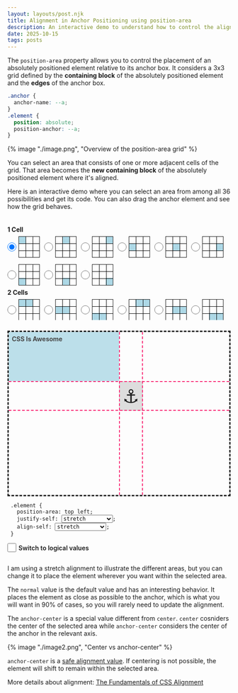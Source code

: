 ```yaml
---
layout: layouts/post.njk
title: Alignment in Anchor Positioning using position-area
description: An interactive demo to understand how to control the alignment using the position-area property
date: 2025-10-15
tags: posts
---
```


The `position-area` property allows you to control the placement of an absolutely positioned element relative to its anchor box. It considers a 3x3 grid defined by the **containing block** of the absolutely positioned element and the **edges** of the anchor box.

```css
.anchor {
  anchor-name: --a;
}
.element {
  position: absolute;
  position-anchor: --a;
}
```

{% image "./image.png", "Overview of the position-area grid" %}

You can select an area that consists of one or more adjacent cells of the grid. That area becomes the **new containing block** of the absolutely positioned element where it's aligned.

Here is an interactive demo where you can select an area from among all 36 possibilities and get its code. You can also drag the anchor element and see how the grid behaves.

<style>
  .demo {
    display: flex;
    gap: 10px;
    flex-wrap: wrap;
    min-height: 600px;
    margin-block: 2em;
  }
  .demo form {
    width: 250px;
    flex-grow: 1;
    padding-right: 10px;
    contain: size;
    overflow: auto;
    min-height: 220px;
  }
  .demo form p {
    margin: .5em 0;
  }
  .demo .result {
    flex-grow: 1;
    width: 500px;
    min-height: 500px;
    display: grid;
    grid-template-rows: 1fr auto;
  }
  .demo .container {
    position: relative;
    border: 3px dashed;
  }
  .demo .container .anchor {
    position: absolute;
    anchor-name: --a;
    left: 50%;
    top: 30%;
    background: #ddd;
    padding: .5rem;
    user-select: none;
    font-size: 3em;
    cursor: move;
  }
  .demo .container .box {
    position: absolute;
    position-anchor: --a;
    padding: .5em;
    font-weight: bold;
    place-self: stretch;
    background: lightblue;
    opacity: .8;
    pointer-events: none;
  }
  .demo .container l:before {
    content: "";
    position: absolute;
    inset-block: min(0px,anchor(--a start)) min(0px,anchor(--a end));
    inset-inline: anchor(--a start) anchor(--a end);
    border-inline: 2px dashed #f92672;
    pointer-events: none;
  }
  .demo .container l:after {
    content: "";
    position: absolute;
    inset-inline: min(0px,anchor(--a start)) min(0px,anchor(--a end));
    inset-block: anchor(--a start) anchor(--a end);
    border-block: 2px dashed #f92672;
    pointer-events: none;
  }
  .demo pre[class*=language-] {
    margin: .5em 0;
    padding: .5em;
  }
  form p {
    font-weight: bold;
  }
  .demo label {
    cursor: pointer;
    display: flex;
    align-items: center;
    gap: 5px;
    font-weight: 600;
  }
  select {
    font: inherit;
  }
  .demo input {
    width: 20px;
    aspect-ratio: 1;
    cursor: pointer;
    margin: 0;
  }
  form label:after {
    content: "";
    width: 46px;
    aspect-ratio: 1;
    border: 1px solid;
    --c:,conic-gradient(lightblue 0 0) no-repeat;
    background: 
     conic-gradient(from 90deg at 1px 1px,#0000 25%,#000 0) -1px -1px/calc((100% + 2px)/3) calc((100% + 2px)/3)
     var(--b,);
  }
  form .one,
  form .two {
    display: flex;
    flex-wrap: wrap;
    gap: 15px 10px;
  }
  :nth-child(1 of .one) label:nth-child(1):after {--b:var(--c) 0    0/16px 16px}
  :nth-child(1 of .one) label:nth-child(2):after {--b:var(--c) 50%  0/16px 16px}
  :nth-child(1 of .one) label:nth-child(3):after {--b:var(--c) 100% 0/16px 16px}
  :nth-child(1 of .one) label:nth-child(4):after {--b:var(--c) 0 50% /16px 16px}
  :nth-child(1 of .one) label:nth-child(5):after {--b:var(--c) 50%   /16px 16px}
  :nth-child(1 of .one) label:nth-child(6):after {--b:var(--c) 100% 50%/16px 16px}
  :nth-child(1 of .one) label:nth-child(7):after {--b:var(--c) 0 100%/16px 16px}
  :nth-child(1 of .one) label:nth-child(8):after {--b:var(--c) 50% 100%/16px 16px}
  :nth-child(1 of .one) label:nth-child(9):after {--b:var(--c) 100% 100%/16px 16px}

  :nth-child(2 of .one) label:nth-child(1):after {--b:var(--c) 0    0/32px 16px}
  :nth-child(2 of .one) label:nth-child(2):after {--b:var(--c) 0  50%/32px 16px}
  :nth-child(2 of .one) label:nth-child(3):after {--b:var(--c) 0 100%/32px 16px}
  :nth-child(2 of .one) label:nth-child(4):after {--b:var(--c) 100% 0/32px 16px}
  :nth-child(2 of .one) label:nth-child(5):after {--b:var(--c) 100% 50%/32px 16px}
  :nth-child(2 of .one) label:nth-child(6):after {--b:var(--c) 100% 100%/32px 16px}
  :nth-child(2 of .one) label:nth-child(7):after {--b:var(--c) 0 0/16px 32px}
  :nth-child(2 of .one) label:nth-child(8):after {--b:var(--c) 50% 0/16px 32px}
  :nth-child(2 of .one) label:nth-child(9):after {--b:var(--c) 100% 0/16px 32px}
  :nth-child(2 of .one) label:nth-child(10):after {--b:var(--c) 0 100%/16px 32px}
  :nth-child(2 of .one) label:nth-child(11):after {--b:var(--c) 50% 100%/16px 32px}
  :nth-child(2 of .one) label:nth-child(12):after {--b:var(--c) 100% 100%/16px 32px}

  :nth-child(3 of .one) label:nth-child(1):after {--b:var(--c) 0 0/48px 16px}
  :nth-child(3 of .one) label:nth-child(2):after {--b:var(--c) 50%/48px 16px}
  :nth-child(3 of .one) label:nth-child(3):after {--b:var(--c) 0 100%/48px 16px}
  :nth-child(3 of .one) label:nth-child(4):after {--b:var(--c) 0/16px 48px}
  :nth-child(3 of .one) label:nth-child(5):after {--b:var(--c) 50%/16px 48px}
  :nth-child(3 of .one) label:nth-child(6):after {--b:var(--c) 100%/16px 48px}

  :nth-child(1 of .two) label:nth-child(1):after {--b:var(--c) 0 0/32px 32px}
  :nth-child(1 of .two) label:nth-child(2):after {--b:var(--c) 100% 0/32px 32px}
  :nth-child(1 of .two) label:nth-child(3):after {--b:var(--c) 0 100%/32px 32px}
  :nth-child(1 of .two) label:nth-child(4):after {--b:var(--c) 100% 100%/32px 32px}

  :nth-child(2 of .two) label:nth-child(1):after {--b:var(--c) 0 0/100% 32px}
  :nth-child(2 of .two) label:nth-child(2):after {--b:var(--c) 100% 100%/100% 32px}
  :nth-child(2 of .two) label:nth-child(3):after {--b:var(--c) 0/32px 100%}
  :nth-child(2 of .two) label:nth-child(4):after {--b:var(--c) 100%/32px 100%}

  :nth-child(4 of .one) label:nth-child(1):after {--b:var(--c) 0/100% 100%}
</style>
<div class=demo>
  <form>
    <p>1 Cell</p>
    <div class="one">
      <label><input type="radio" name="area" value="top left" checked></label>
      <label><input type="radio" name="area" value="top center"></label>
      <label><input type="radio" name="area" value="top right"></label>
      <label><input type="radio" name="area" value="center left"></label>
      <label><input type="radio" name="area" value="center"></label>
      <label><input type="radio" name="area" value="center right"></label>
      <label><input type="radio" name="area" value="bottom left"></label>
      <label><input type="radio" name="area" value="bottom center"></label>
      <label><input type="radio" name="area" value="bottom right"></label>
    </div>
    <p>2 Cells</p>
    <div class="one">
      <label><input type="radio" name="area" value="top span-left"></label>
      <label><input type="radio" name="area" value="center span-left"></label>
      <label><input type="radio" name="area" value="bottom span-left"></label>
      <label><input type="radio" name="area" value="top span-right"></label>
      <label><input type="radio" name="area" value="center span-right"></label>
      <label><input type="radio" name="area" value="bottom span-right"></label>
      <label><input type="radio" name="area" value="span-top left"></label>
      <label><input type="radio" name="area" value="span-top center"></label>
      <label><input type="radio" name="area" value="span-top right"></label>
      <label><input type="radio" name="area" value="span-bottom left"></label>
      <label><input type="radio" name="area" value="span-bottom center"></label>
      <label><input type="radio" name="area" value="span-bottom right"></label>
    </div>
    <p>3 Cells</p>
    <div class="one">
      <label><input type="radio" name="area" value="top"></label>
      <label><input type="radio" name="area" value="center span-all"></label>
      <label><input type="radio" name="area" value="bottom"></label>
      <label><input type="radio" name="area" value="left"></label>
      <label><input type="radio" name="area" value="span-all center"></label>
      <label><input type="radio" name="area" value="right"></label>
    </div>
    <p>4 Cells</p>
    <div class="two">
      <label><input type="radio" name="area" value="span-top span-left"></label>
      <label><input type="radio" name="area" value="span-top span-right"></label>
      <label><input type="radio" name="area" value="span-bottom span-left"></label>
      <label><input type="radio" name="area" value="span-bottom span-right"></label>
    </div>
    <p>6 Cells</p>
    <div class="two">
      <label><input type="radio" name="area" value="span-top"></label>
      <label><input type="radio" name="area" value="span-bottom"></label>
      <label><input type="radio" name="area" value="span-left"></label>
      <label><input type="radio" name="area" value="span-right"></label>
    </div>
    <p>9 Cells</p>
    <div class="one">
      <label><input type="radio" name="area" value="span-all"></label>
    </div>
  </form>
  <div class="result">
    <div class="container">
      <div class="anchor">⚓️</div>
      <div class="box" style="position-area: top left;place-self: stretch;">CSS Is Awesome</div>
      <l></l>
    </div>
    <pre class="language-css" tabindex="0"><code class="language-css"><span class="token selector">.element</span> <span class="token punctuation">{</span>
  <span class="token property">position-area</span><span class="token punctuation">:</span> <span class="selected-value">top left</span><span class="token punctuation">;</span>
  <span class="token property">justify-self</span><span class="token punctuation">:</span> <select data-element=".box" data-property="justify-self"><option value="normal">normal</option><option value="anchor-center">anchor-center</option><option value="stretch" selected>stretch</option><option value="start">start</option><option value="center">center</option><option value="end">end</option></select><span class="token punctuation">;</span>
  <span class="token property">align-self</span><span class="token punctuation">:</span> <select data-element=".box" data-property="align-self"><option value="normal">normal</option><option value="anchor-center">anchor-center</option><option value="stretch" selected>stretch</option><option value="start">start</option><option value="center">center</option><option value="end">end</option></select><span class="token punctuation">;</span>
<span class="token punctuation">}</span></code></pre>
    <label><input type="checkbox" name="logical"> Switch to logical values</label>
  </div>
</div>

<script>
const anchor = document.querySelector('.demo .anchor');
const c = document.querySelector('.demo .container');
let isDragging = false;
let offsetX, offsetY;

anchor.addEventListener('mousedown', (e) => {
  isDragging = true; 
  const rect = anchor.getBoundingClientRect();
  offsetX = e.clientX - rect.left;
  offsetY = e.clientY - rect.top;
  
  anchor.style.cursor = 'grabbing';
});

document.addEventListener('mousemove', (e) => {
  if (!isDragging) return;
  
  const r = c.getBoundingClientRect();
  anchor.style.left = (e.clientX - offsetX - r.left) + 'px';
  anchor.style.top = (e.clientY - offsetY - r.top) + 'px';
});

document.addEventListener('mouseup', () => {
  isDragging = false;
  anchor.style.cursor = 'move';
});

document.querySelector('form').addEventListener('input', function() {
  let val = document.querySelector('[name="area"]:checked').value;
  let log = document.querySelector('[name="logical"]').checked;

  if(log) {
    if(val == "top")
      val = "block-start";
    if(val == "bottom")
      val = "block-end";
    if(val == "left")
      val = "inline-start";
    if(val == "right")
      val = "inline-end";

    if(val == "span-top")
      val = "span-y-start";
    if(val == "span-bottom")
      val = "span-y-end";
    if(val == "span-left")
      val = "span-x-start";
    if(val == "span-right")
      val = "span-x-end";
    val = val.replace("top","start").replace("left","start").replace("bottom","end").replace("right","end");
    if(val == "start start")
      val = "start";
    if(val == "end end")
      val = "end";
    if(val == "span-start span-start")
      val = "span-start";
    if(val == "span-end span-end")
      val = "span-end";
  }

  document.querySelector('.demo .box').style.positionArea = val;
  document.querySelector('.demo .selected-value').innerHTML = val;
});

document.querySelector('[name="logical"]').addEventListener('change', function() {
  document.querySelector('form').dispatchEvent(new Event('input'));
});

let all_select = document.querySelectorAll(".demo select");

for (let i=0;i<all_select.length;i++) {
  all_select[i].addEventListener("change", function(e) {
    e.target.closest(".demo").querySelector(e.target.dataset.element).style.setProperty(e.target.dataset.property,e.target.value)
  })
}

</script>

I am using a stretch alignment to illustrate the different areas, but you can change it to place the element wherever you want within the selected area. 

The `normal` value is the default value and has an interesting behavior. It places the element as close as possible to the anchor, which is what you will want in 90% of cases, so you will rarely need to update the alignment.

The `anchor-center` is a special value different from `center`. `center` cosniders the center of the selected area while `anchor-center` considers the center of the anchor in the relevant axis. 

{% image "./image2.png", "Center vs anchor-center" %}

`anchor-center` is a [safe alignment value](/safe-align/). If centering is not possible, the element will shift to remain within the selected area. 

More details about alignment: [The Fundamentals of CSS Alignment](/explore/alignment/)